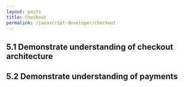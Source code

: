 ```yaml
---
layout: posts
title: Checkout
permalink: /javascript-developer/checkout
---
```


## 5.1 Demonstrate understanding of checkout architecture 
## 5.2 Demonstrate understanding of payments
